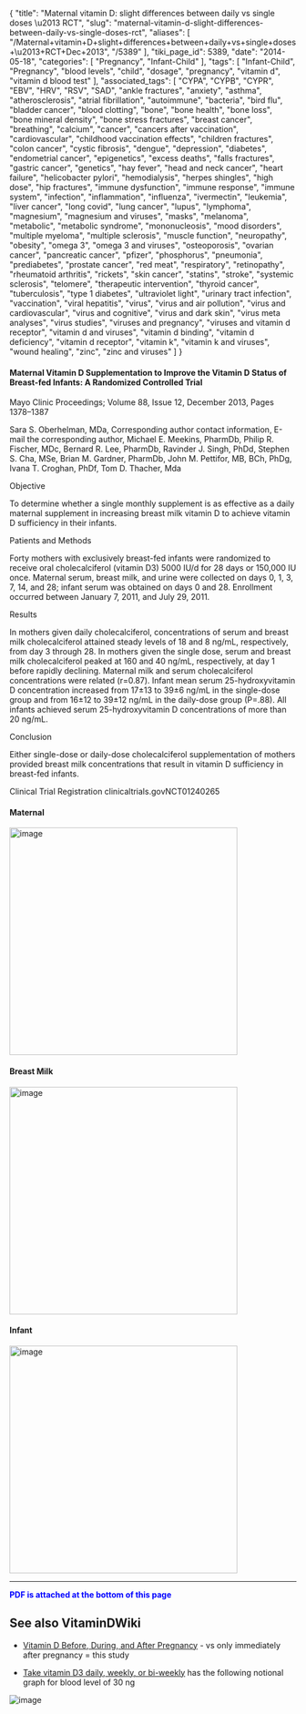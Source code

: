 {
    "title": "Maternal vitamin D: slight differences between daily vs single doses \u2013 RCT",
    "slug": "maternal-vitamin-d-slight-differences-between-daily-vs-single-doses-rct",
    "aliases": [
        "/Maternal+vitamin+D+slight+differences+between+daily+vs+single+doses+\u2013+RCT+Dec+2013",
        "/5389"
    ],
    "tiki_page_id": 5389,
    "date": "2014-05-18",
    "categories": [
        "Pregnancy",
        "Infant-Child"
    ],
    "tags": [
        "Infant-Child",
        "Pregnancy",
        "blood levels",
        "child",
        "dosage",
        "pregnancy",
        "vitamin d",
        "vitamin d blood test"
    ],
    "associated_tags": [
        "CYPA",
        "CYPB",
        "CYPR",
        "EBV",
        "HRV",
        "RSV",
        "SAD",
        "ankle fractures",
        "anxiety",
        "asthma",
        "atherosclerosis",
        "atrial fibrillation",
        "autoimmune",
        "bacteria",
        "bird flu",
        "bladder cancer",
        "blood clotting",
        "bone",
        "bone health",
        "bone loss",
        "bone mineral density",
        "bone stress fractures",
        "breast cancer",
        "breathing",
        "calcium",
        "cancer",
        "cancers after vaccination",
        "cardiovascular",
        "childhood vaccination effects",
        "children fractures",
        "colon cancer",
        "cystic fibrosis",
        "dengue",
        "depression",
        "diabetes",
        "endometrial cancer",
        "epigenetics",
        "excess deaths",
        "falls fractures",
        "gastric cancer",
        "genetics",
        "hay fever",
        "head and neck cancer",
        "heart failure",
        "helicobacter pylori",
        "hemodialysis",
        "herpes shingles",
        "high dose",
        "hip fractures",
        "immune dysfunction",
        "immune response",
        "immune system",
        "infection",
        "inflammation",
        "influenza",
        "ivermectin",
        "leukemia",
        "liver cancer",
        "long covid",
        "lung cancer",
        "lupus",
        "lymphoma",
        "magnesium",
        "magnesium and viruses",
        "masks",
        "melanoma",
        "metabolic",
        "metabolic syndrome",
        "mononucleosis",
        "mood disorders",
        "multiple myeloma",
        "multiple sclerosis",
        "muscle function",
        "neuropathy",
        "obesity",
        "omega 3",
        "omega 3 and viruses",
        "osteoporosis",
        "ovarian cancer",
        "pancreatic cancer",
        "pfizer",
        "phosphorus",
        "pneumonia",
        "prediabetes",
        "prostate cancer",
        "red meat",
        "respiratory",
        "retinopathy",
        "rheumatoid arthritis",
        "rickets",
        "skin cancer",
        "statins",
        "stroke",
        "systemic sclerosis",
        "telomere",
        "therapeutic intervention",
        "thyroid cancer",
        "tuberculosis",
        "type 1 diabetes",
        "ultraviolet light",
        "urinary tract infection",
        "vaccination",
        "viral hepatitis",
        "virus",
        "virus and air pollution",
        "virus and cardiovascular",
        "virus and cognitive",
        "virus and dark skin",
        "virus meta analyses",
        "virus studies",
        "viruses and pregnancy",
        "viruses and vitamin d receptor",
        "vitamin d and viruses",
        "vitamin d binding",
        "vitamin d deficiency",
        "vitamin d receptor",
        "vitamin k",
        "vitamin k and viruses",
        "wound healing",
        "zinc",
        "zinc and viruses"
    ]
}


#### Maternal Vitamin D Supplementation to Improve the Vitamin D Status of Breast-fed Infants: A Randomized Controlled Trial

Mayo Clinic Proceedings; Volume 88, Issue 12, December 2013, Pages 1378–1387

Sara S. Oberhelman, MDa, Corresponding author contact information, E-mail the corresponding author, Michael E. Meekins, PharmDb, Philip R. Fischer, MDc, Bernard R. Lee, PharmDb, Ravinder J. Singh, PhDd, Stephen S. Cha, MSe, Brian M. Gardner, PharmDb, John M. Pettifor, MB, BCh, PhDg, Ivana T. Croghan, PhDf, Tom D. Thacher, Mda

Objective

To determine whether a single monthly supplement is as effective as a daily maternal supplement in increasing breast milk vitamin D to achieve vitamin D sufficiency in their infants.

Patients and Methods

Forty mothers with exclusively breast-fed infants were randomized to receive oral cholecalciferol (vitamin D3) 5000 IU/d for 28 days or 150,000 IU once. Maternal serum, breast milk, and urine were collected on days 0, 1, 3, 7, 14, and 28; infant serum was obtained on days 0 and 28. Enrollment occurred between January 7, 2011, and July 29, 2011.

Results

In mothers given daily cholecalciferol, concentrations of serum and breast milk cholecalciferol attained steady levels of 18 and 8 ng/mL, respectively, from day 3 through 28. In mothers given the single dose, serum and breast milk cholecalciferol peaked at 160 and 40 ng/mL, respectively, at day 1 before rapidly declining. Maternal milk and serum cholecalciferol concentrations were related (r=0.87). Infant mean serum 25-hydroxyvitamin D concentration increased from 17±13 to 39±6 ng/mL in the single-dose group and from 16±12 to 39±12 ng/mL in the daily-dose group (P=.88). All infants achieved serum 25-hydroxyvitamin D concentrations of more than 20 ng/mL.

Conclusion

Either single-dose or daily-dose cholecalciferol supplementation of mothers provided breast milk concentrations that result in vitamin D sufficiency in breast-fed infants.

Clinical Trial Registration clinicaltrials.govNCT01240265

#### Maternal

<img src="https://d378j1rmrlek7x.cloudfront.net/attachments/jpeg/maternal-daily-once.jpg" alt="image" width="400">

#### Breast Milk

<img src="https://d378j1rmrlek7x.cloudfront.net/attachments/jpeg/breast-milk-daily-once.jpg" alt="image" width="400">

#### Infant

<img src="https://d378j1rmrlek7x.cloudfront.net/attachments/jpeg/infant-daily-once.jpg" alt="image" width="400">

---

 **<span style="color:#00F;">PDF is attached at the bottom of this page</span>** 

## See also VitaminDWiki

* [Vitamin D Before, During, and After Pregnancy](/tags/vitamin-d-before-during-and-after-pregnancy.html) - vs only immediately after pregnancy = this study

* [Take vitamin D3 daily, weekly, or bi-weekly](/tags/take-vitamin-d3-daily-weekly-or-bi-weekly.html) has the following notional graph for blood level of 30 ng

<img src="/attachments/d3.mock.jpg" alt="image">
